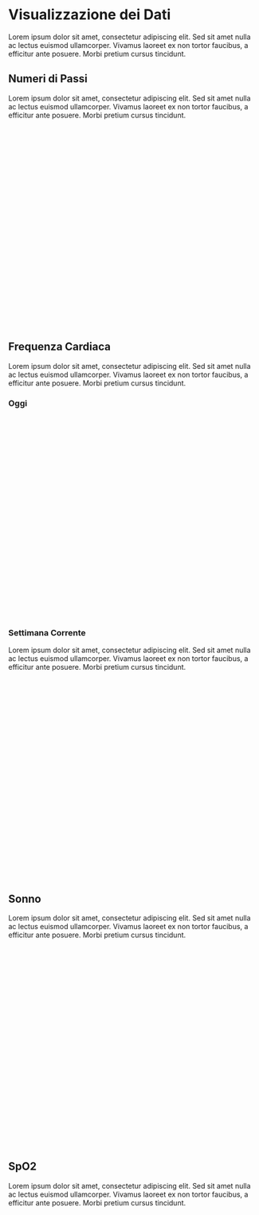 # Visualizzazione dei Dati
Lorem ipsum dolor sit amet, consectetur adipiscing elit. Sed sit amet nulla ac lectus euismod ullamcorper. Vivamus laoreet ex non tortor faucibus, a efficitur ante posuere. Morbi pretium cursus tincidunt.

## Numeri di Passi

Lorem ipsum dolor sit amet, consectetur adipiscing elit. Sed sit amet nulla ac lectus euismod ullamcorper. Vivamus laoreet ex non tortor faucibus, a efficitur ante posuere. Morbi pretium cursus tincidunt.

<div id="steps-chart" style="width: 600px; height: 400px;"></div>
<script src="https://cdn.jsdelivr.net/npm/echarts@5.3.0/dist/echarts.min.js"></script>
<script>
    var stepsChart = echarts.init(document.getElementById('steps-chart'));
    var stepsOption = {
        title: { text: "Andamento Passi Nell'Ultima Settimana" },
        tooltip: { trigger: 'axis' },
        xAxis: {
            type: 'category',
            data: ["lunedì", "martedì", "mercoledì", "giovedì", "venerdì", "sabato", "domenica"]
        },
        yAxis: { type: 'value' },
        series: [
            {
                name: 'Passi',
                type: 'bar',
                data: [5000, 8000, 6000, 10000, 12000, 15000, 14000],
                color: '#5470C6'
            }
        ]
    };
    stepsChart.setOption(stepsOption);
</script>

## Frequenza Cardiaca

Lorem ipsum dolor sit amet, consectetur adipiscing elit. Sed sit amet nulla ac lectus euismod ullamcorper. Vivamus laoreet ex non tortor faucibus, a efficitur ante posuere. Morbi pretium cursus tincidunt.

### Oggi

<div id="chartFrequenzaCardiaca" style="width: 600px; height: 400px;"></div>

<script src="https://cdn.jsdelivr.net/npm/echarts@5.3.0/dist/echarts.min.js"></script>
<script>
    var myChart = echarts.init(document.getElementById('chartFrequenzaCardiaca'));
    var option = {
        title: { text: 'Battiti Cardiaci' },
        tooltip: { trigger: 'axis' },
        legend: { data: ['A Riposo', 'Durante Attività Fisica'] },
        xAxis: {
            type: 'category',
            data: ['08:00', '10:00', '12:00', '14:00', '16:00', '18:00']
        },
        yAxis: { type: 'value' },
        series: [
            {
                name: 'A Riposo',
                type: 'line',
                data: [60, 65, 72, 77, null, null],
                color: '#5470C6'
            },
            {
                name: 'Durante Attività Fisica',
                type: 'line',
                data: [null, null, null, 120, 130, 140],
                color: '#91CC75'
            }
        ]
    };
    myChart.setOption(option);
</script>

### Settimana Corrente

Lorem ipsum dolor sit amet, consectetur adipiscing elit. Sed sit amet nulla ac lectus euismod ullamcorper. Vivamus laoreet ex non tortor faucibus, a efficitur ante posuere. Morbi pretium cursus tincidunt.

<div id="weekly-chart" style="width: 600px; height: 400px;"></div>
<script>
    var weeklyChart = echarts.init(document.getElementById('weekly-chart'));
    var weeklyOption = {
        title: { text: 'Media dei battiti settimanali' },
        tooltip: { trigger: 'axis' },
        xAxis: {
            type: 'category',
            data: ['lunedì', 'martedì', 'mercoledì', 'giovedì', 'venerdì', 'sabato', 'domenica']
        },
        yAxis: { type: 'value', name: 'Battiti' },
        series: [
            {
                name: 'Battiti',
                type: 'bar',
                data: [60, 65, 72, 68, 80, 85, 90],
                color: '#5470C6'
            }
        ]
    };
    weeklyChart.setOption(weeklyOption);
</script>

## Sonno

Lorem ipsum dolor sit amet, consectetur adipiscing elit. Sed sit amet nulla ac lectus euismod ullamcorper. Vivamus laoreet ex non tortor faucibus, a efficitur ante posuere. Morbi pretium cursus tincidunt.

<div id="gantt-chart" style="width: 600px; height: 400px;"></div>
<script src="https://cdn.jsdelivr.net/npm/echarts@5.3.0/dist/echarts.min.js"></script>
<script>
    var chart = echarts.init(document.getElementById('gantt-chart'));
    var option = {
        title: { text: 'Fasi del Sonno durante la Notte' },
        tooltip: {
            formatter: function (params) {
                if (params.seriesName === 'Inizio') return '';
                var offset = option.series[0].data[params.dataIndex];
                var duration = params.data;
                var startHour = Math.floor(offset / 60);
                var startMin = offset % 60;
                var endMinutes = offset + duration;
                var endHour = Math.floor(endMinutes / 60);
                var endMin = endMinutes % 60;
                return params.name + '<br/>' +
                    'Da ' +
                    (startHour < 10 ? '0' + startHour : startHour) + ':' +
                    (startMin < 10 ? '0' + startMin : startMin) +
                    ' a ' +
                    (endHour < 10 ? '0' + endHour : endHour) + ':' +
                    (endMin < 10 ? '0' + endMin : endMin);
            }
        },
        grid: { left: '3%', right: '4%', bottom: '3%', containLabel: true },
        xAxis: {
            type: 'value',
            min: 0,
            max: 480,
            axisLabel: {
                formatter: function (value) {
                    var hours = Math.floor(value / 60);
                    var minutes = value % 60;
                    return (hours < 10 ? '0' + hours : hours) + ':' + (minutes < 10 ? '0' + minutes : minutes);
                }
            }
        },
        yAxis: {
            type: 'category',
            data: ['Leggero', 'Pesante', 'REM']
        },
        series: [
            {
                name: 'Inizio',
                type: 'bar',
                stack: 'total',
                itemStyle: {
                    color: 'transparent'
                },
                emphasis: {
                    itemStyle: { color: 'transparent' }
                },
                data: [0, 120, 300]
            },
            {
                name: 'Fase',
                type: 'bar',
                stack: 'total',
                label: {
                    show: true,
                    position: 'inside',
                    formatter: '{c} min'
                },
                data: [120, 180, 60],
                itemStyle: {
                    color: function (params) {
                        var colors = ['#5470C6', '#91CC75', '#EE6666'];
                        return colors[params.dataIndex];
                    }
                }
            }
        ]
    };
    chart.setOption(option);
</script>

## SpO2

Lorem ipsum dolor sit amet, consectetur adipiscing elit. Sed sit amet nulla ac lectus euismod ullamcorper. Vivamus laoreet ex non tortor faucibus, a efficitur ante posuere. Morbi pretium cursus tincidunt.

<div id="chartO2" style="width: 600px; height: 400px;"></div>

<script src="https://cdn.jsdelivr.net/npm/echarts@5.3.0/dist/echarts.min.js"></script>
<script>
  var myChart = echarts.init(document.getElementById('chartO2'));
  var option = {
    title: {
      text: 'Livello di O2'
    },
    tooltip: {
      trigger: 'axis'
    },
    xAxis: {
      type: 'category',
      data: ['08:00', '10:00', '12:00', '14:00', '16:00', '18:00']
    },
    yAxis: {
      type: 'value',
      min: 90,
      max: 100,
      axisLabel: {
        formatter: '{value} %'
      }
    },
    series: [
      {
        name: 'Saturazione O2',
        type: 'line',
        data: [95, 96, 97, 95, 98, 97],
        color: '#5470C6',
        smooth: true
      }
    ]
  };
  myChart.setOption(option);
</script>
